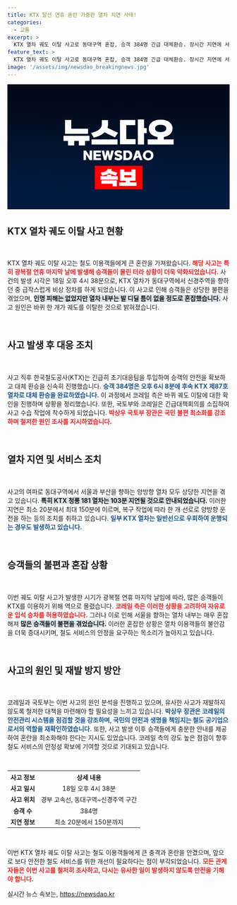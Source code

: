 ```yaml
---
title: KTX 탈선 연휴 혼란 가중한 열차 지연 사태!
categories:
  - 교통
excerpt: >
  KTX 열차 궤도 이탈 사고로 동대구역 혼잡, 승객 384명 긴급 대체환승. 장시간 지연에 서울행 열차는 입석 승객으로 가득 차 불편 가중. 국토부, 신속 복구 및 안전 점검 지시! 클릭하고 생생한 현장을 확인하세요!
feature_text: >
  KTX 열차 궤도 이탈 사고로 동대구역 혼잡, 승객 384명 긴급 대체환승. 장시간 지연에 서울행 열차는 입석 승객으로 가득 차 불편 가중. 국토부, 신속 복구 및 안전 점검 지시! 클릭하고 생생한 현장을 확인하세요!
image: '/assets/img/newsdao_breakingnews.jpg'
---
```


<p><img src="/assets/img/newsdao_breakingnews.jpg" alt="koreaapp 속보" /></p>

<h2 data-ke-size="size26">KTX 열차 궤도 이탈 사고 현황</h2>

<p data-ke-size="size16">&nbsp;</p>

<p>KTX 열차 궤도 이탈 사고는 철도 이용객들에게 큰 혼란을 가져왔습니다. <b><span style="color: #ee2323;">해당 사고는 특히 광복절 연휴 마지막 날에 발생해 승객들이 몰린 터라 상황이 더욱 악화되었습니다.</span></b> 사건의 발생 시각은 18일 오후 4시 38분으로, KTX 열차가 동대구역에서 신경주역을 향하던 중 급작스럽게 비상 정차를 하게 되었습니다. 이 사고로 인해 승객들은 상당한 불편을 겪었으며, <b><span style="background-color: #21538527;">인명 피해는 없었지만 열차 내부는 발 디딜 틈이 없을 정도로 혼잡했습니다.</span></b> 사고 원인은 바퀴 한 개가 궤도를 이탈한 것으로 밝혀졌습니다.</p>

<p data-ke-size="size16">&nbsp;</p>

<h2 data-ke-size="size26">사고 발생 후 대응 조치</h2>

<p data-ke-size="size16">&nbsp;</p>

<p>사고 직후 한국철도공사(KTX)는 긴급히 초기대응팀을 투입하여 승객의 안전을 확보하고 대체 환승을 신속히 진행했습니다. <b><span style="color: #1a5490;">승객 384명은 오후 6시 8분에 후속 KTX 제87호 열차로 대체 환승을 완료하였습니다.</span></b> 이 과정에서 코레일 측은 바퀴 궤도 이탈에 대한 확인을 진행하며 상황을 정리했습니다. 또한, 국토부와 코레일은 긴급대책회의를 소집하여 사고 수습 작업에 착수하게 되었습니다. <b><span style="color: #ee2323;">박상우 국토부 장관은 국민 불편 최소화를 강조하며 철저한 원인 조사를 지시하였습니다.</span></b></p>

<p data-ke-size="size16">&nbsp;</p>

<h2 data-ke-size="size26">열차 지연 및 서비스 조치</h2>

<p data-ke-size="size16">&nbsp;</p>

<p>사고의 여파로 동대구역에서 서울과 부산을 향하는 양방향 열차 모두 상당한 지연을 겪고 있습니다. <b><span style="background-color: #21538527;">특히 KTX 청룡 181 열차는 103분 지연될 것으로 안내되었습니다.</span></b> 이러한 지연은 최소 20분에서 최대 150분에 이르며, 복구 작업에 따라 한 개 선로로 양방향 운전을 하는 등의 조치를 취하고 있습니다. <b><span style="color: #1a5490;">일부 KTX 열차는 일반선으로 우회하여 운행되는 경우도 발생하고 있습니다.</span></b></p>

<p data-ke-size="size16">&nbsp;</p>

<h2 data-ke-size="size26">승객들의 불편과 혼잡 상황</h2>

<p data-ke-size="size16">&nbsp;</p>

<p>이번 궤도 이탈 사고가 발생한 시기가 광복절 연휴 마지막 날임에 따라, 많은 승객들이 KTX를 이용하기 위해 역으로 몰렸습니다. <b><span style="color: #ee2323;">코레일 측은 이러한 상황을 고려하여 자유로운 입석 승차를 허용하였습니다.</span></b> 그러나 이로 인해 서울을 향하는 열차 내부는 매우 혼잡해져 <b><span style="background-color: #21538527;">많은 승객들이 불편을 겪었습니다.</span></b> 이러한 혼잡한 상황은 열차 이용객들의 불안감을 더욱 증대시키며, 철도 서비스의 안정을 요구하는 목소리가 높아지고 있습니다.</p>

<p data-ke-size="size16">&nbsp;</p>

<h2 data-ke-size="size26">사고의 원인 및 재발 방지 방안</h2>

<p data-ke-size="size16">&nbsp;</p>

<p>코레일과 국토부는 이번 사고의 원인 분석을 진행하고 있으며, 유사한 사고가 재발하지 않도록 철저한 대책을 마련해야 할 필요성을 느끼고 있습니다. <b><span style="color: #1a5490;">박상우 장관은 코레일의 안전관리 시스템을 점검할 것을 강조하며, 국민의 안전과 생명을 책임지는 철도 공기업으로서의 역할을 재확인하였습니다.</span></b> 또한, 사고 발생 이후 승객들에게 충분한 안내를 제공하여 혼란을 최소화해야 한다는 지시도 있었습니다. 코레일 측의 강도 높은 점검이 향후 철도 서비스의 안정성 확보에 기여할 것으로 기대되고 있습니다.</p>

<p data-ke-size="size16">&nbsp;</p>

<table>
  <tr>
    <th style="text-align: center; height: 17px;"><b>사고 정보</b></th>
    <th style="text-align: center; height: 17px;"><b>상세 내용</b></th>
  </tr>
  <tr>
    <td style="text-align: center; height: 17px;"><b>사고 일시</b></td>
    <td style="text-align: center; height: 17px;">18일 오후 4시 38분</td>
  </tr>
  <tr>
    <td style="text-align: center; height: 17px;"><b>사고 위치</b></td>
    <td style="text-align: center; height: 17px;">경부 고속선, 동대구역~신경주역 구간</td>
  </tr>
  <tr>
    <td style="text-align: center; height: 17px;"><b>승객 수</b></td>
    <td style="text-align: center; height: 17px;">384명</td>
  </tr>
  <tr>
    <td style="text-align: center; height: 17px;"><b>지연 정보</b></td>
    <td style="text-align: center; height: 17px;">최소 20분에서 150분까지</td>
  </tr>
</table>

<p data-ke-size="size16">&nbsp;</p>

<p>이번 KTX 열차 궤도 이탈 사고는 철도 이용객들에게 큰 충격과 혼란을 안겼으며, 앞으로 보다 안전한 철도 서비스를 위한 개선이 필요하다는 점이 부각되었습니다. <b><span style="color: #ee2323;">모든 관계자들은 이번 사고를 철저히 조사하고, 다시는 유사한 일이 발생하지 않도록 만전을 기해야 합니다.</span></b></p>
실시간 뉴스 속보는, <a href="https://newsdao.kr" rel="dofollow">https://newsdao.kr</a>


